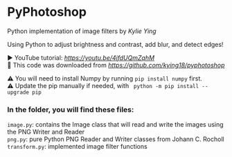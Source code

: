 # PyPhotoshop
Python implementation of image filters by *Kylie Ying* 

Using Python to adjust brightness and contrast, add blur, and detect edges! 

▶️ YouTube tutorial: *https://youtu.be/4ifdUQmZqhM* <br/>
📩 This code was downloaded from *https://github.com/kying18/pyphotoshop*

⚠️ You will need to install Numpy by running ```pip install numpy``` first. <br/>
⚠️ Update the pip manually if needed, with ``` python -m pip install --upgrade pip```

### In the folder, you will find these files:

```image.py```: contains the Image class that will read and write the images using the PNG Writer and Reader<br/>
```png.py```: pure Python PNG Reader and Writer classes from Johann C. Rocholl<br/>
```transform.py```: implemented image filter functions<br/>
